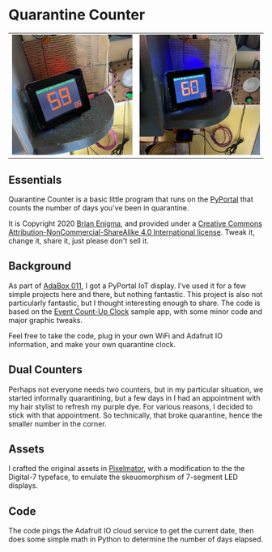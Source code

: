# Quarantine Counter

<table><tr><td><img src="pic1.jpg" width="320px" /></td><td><img src="pic2.jpg" width="320px" /></td></tr></table>

## Essentials

Quarantine Counter is a basic little program that runs on the [PyPortal](https://www.adafruit.com/product/4116) that counts the number of days you've been in quarantine.

It is Copyright 2020 [Brian Enigma](http://netninja.com), and provided under a [Creative Commons Attribution-NonCommercial-ShareAlike 4.0 International license](http://creativecommons.org/licenses/by-nc-sa/4.0/). Tweak it, change it, share it, just please don't sell it.

## Background

As part of [AdaBox 011](https://learn.adafruit.com/adabox011), I got a PyPortal IoT display. I've used it for a few simple projects here and there, but nothing fantastic. This project is also not particularly fantastic, but I thought interesting enough to share. The code is based on the [Event Count-Up Clock](https://learn.adafruit.com/pyportal-event-count-up-clock/overview) sample app, with some minor code and major graphic tweaks.

Feel free to take the code, plug in your own WiFi and Adafruit IO information, and make your own quarantine clock.

## Dual Counters

Perhaps not everyone needs two counters, but in my particular situation, we started informally quarantining, but a few days in I had an appointment with my hair stylist to refresh my purple dye. For various reasons, I decided to stick with that appointment. So technically, that broke quarantine, hence the smaller number in the corner.

## Assets

I crafted the original assets in [Pixelmator](http://www.pixelmator.com/mac/), with a modification to the the Digital-7 typeface, to emulate the skeuomorphism of 7-segment LED displays.

## Code

The code pings the Adafruit IO cloud service to get the current date, then does some simple math in Python to determine the number of days elapsed.